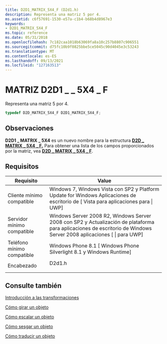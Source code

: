 ```yaml
---
title: D2D1_MATRIX_5X4_F (D2d1.h)
description: Representa una matriz 5 por 4.
ms.assetid: c6f57691-1530-e57a-c1b4-b68b4d8967e3
keywords:
- D2D1_MATRIX_5X4_F
ms.topic: reference
ms.date: 05/31/2018
ms.openlocfilehash: 7c182caa1018b63069fa8a10c257b8807c906551
ms.sourcegitcommit: d75fc10b9f0825bbe5ce5045c90d4045e3c53243
ms.translationtype: MT
ms.contentlocale: es-ES
ms.lasthandoff: 09/13/2021
ms.locfileid: "127163513"
---
```

# <a name="d2d1_matrix_5x4_f"></a>MATRIZ D2D1 \_ \_ 5X4 \_ F

Representa una matriz 5 por 4.


```C++
typedef D2D_MATRIX_5X4_F D2D1_MATRIX_5X4_F;
```



## <a name="remarks"></a>Observaciones

**D2D1 \_ MATRIX \_ 5X4** es un nuevo nombre para la estructura [**D2D \_ MATRIX \_ 5X4 \_ F.**](/windows/desktop/api/dcommon/ns-dcommon-d2d_matrix_5x4_f) Para obtener una lista de los campos proporcionados por la matriz, vea [**D2D \_ MATRIX \_ 5X4 \_ F**](/windows/desktop/api/dcommon/ns-dcommon-d2d_matrix_5x4_f).

## <a name="requirements"></a>Requisitos



| Requisito | Value |
|-------------------------------------|------------------------------------------------------------------------------------------------------------------------------------------|
| Cliente mínimo compatible<br/> | Windows 7, Windows Vista con SP2 y Platform Update for Windows Aplicaciones de escritorio de \[ Vista para aplicaciones para \| UWP\]<br/>                          |
| Servidor mínimo compatible<br/> | Windows Server 2008 R2, Windows Server 2008 con SP2 y Actualización de plataforma para aplicaciones de escritorio de Windows Server 2008 aplicaciones \[ \| para UWP\]<br/> |
| Teléfono mínimo compatible<br/>  | Windows Phone 8.1 \[ Windows Phone Silverlight 8.1 y Windows Runtime\]<br/>                                                  |
| Encabezado<br/>                   | <dl> <dt>D2d1.h</dt> </dl>                                                        |



## <a name="see-also"></a>Consulte también

<dl> <dt>

[Introducción a las transformaciones](direct2d-transforms-overview.md)
</dt> <dt>

[Cómo girar un objeto](how-to-rotate.md)
</dt> <dt>

[Cómo escalar un objeto](how-to-scale.md)
</dt> <dt>

[Cómo sesgar un objeto](how-to-skew.md)
</dt> <dt>

[Cómo traducir un objeto](how-to-translate.md)
</dt> </dl>

 

 





